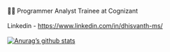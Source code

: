 👨‍💻 Programmer Analyst Trainee at Cognizant
<br><br>
Linkedin - https://www.linkedin.com/in/dhisvanth-ms/
<br><br>
[![Anurag’s github stats](https://github-readme-stats.vercel.app/api?username=Dhisvanth)](https://github.com/Dhisvanth)

